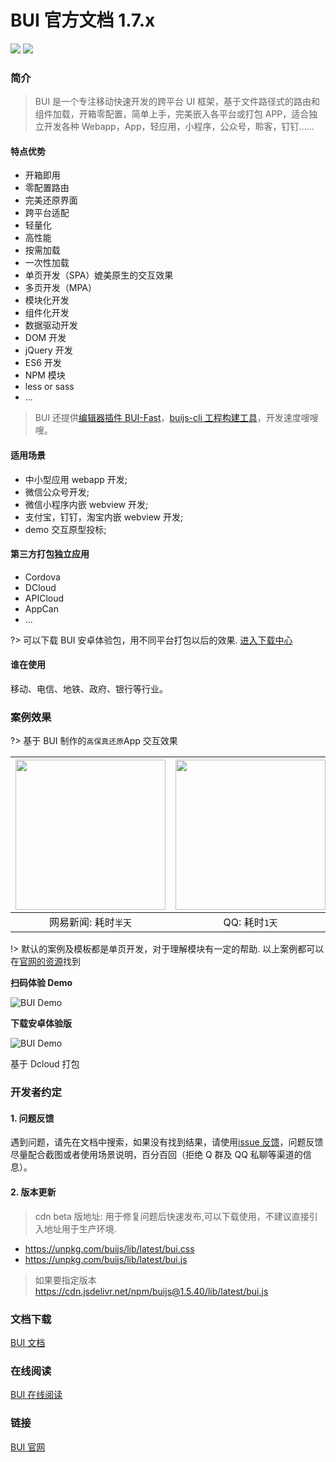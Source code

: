 # BUI 官方文档 1.7.x

<p>
<a href="https://github.com/imouou/BUI-Guide/releases"><img src="https://img.shields.io/github/tag/imouou/BUI-Guide.svg"></a>
<a href="https://github.com/imouou/BUI-Guide"><img src="https://img.shields.io/github/stars/imouou/BUI-Guide.svg?style=social&label=Star"></a>
</p>

### 简介

> BUI 是一个专注移动快速开发的跨平台 UI 框架，基于文件路径式的路由和组件加载，开箱零配置，简单上手，完美嵌入各平台或打包 APP，适合独立开发各种 Webapp，App，轻应用，小程序，公众号，聆客，钉钉……

#### 特点优势

- 开箱即用
- 零配置路由
- 完美还原界面
- 跨平台适配
- 轻量化
- 高性能
- 按需加载
- 一次性加载
- 单页开发（SPA）媲美原生的交互效果
- 多页开发（MPA）
- 模块化开发
- 组件化开发
- 数据驱动开发
- DOM 开发
- jQuery 开发
- ES6 开发
- NPM 模块
- less or sass
- ...

> BUI 还提供[编辑器插件 BUI-Fast](https://github.com/imouou/BUI-Fast-Snippets/)，[buijs-cli 工程构建工具](chapter1/installation)，开发速度嗖嗖嗖。

#### 适用场景 <!-- {docsify-ignore} -->

- 中小型应用 webapp 开发;
- 微信公众号开发;
- 微信小程序内嵌 webview 开发;
- 支付宝，钉钉，淘宝内嵌 webview 开发;
- demo 交互原型投标;

#### 第三方打包独立应用 <!-- {docsify-ignore} -->

- Cordova
- DCloud
- APICloud
- AppCan
- ...

?> 可以下载 BUI 安卓体验包，用不同平台打包以后的效果. <a href="http://www.easybui.com/downloads/" target="_target">进入下载中心</a>

#### 谁在使用 <!-- {docsify-ignore} -->

移动、电信、地铁、政府、银行等行业。

### 案例效果

?> 基于 BUI 制作的`高保真还原`App 交互效果

| <img src="static/images/case/163_low.gif" alt="" width="240px"> | <img src="static/images/case/qq_low.gif" alt="" width="240px"> | <img src="static/images/case/weixin_low.gif" alt="" width="240px"> |
| :-------------------------------------------------------------: | :------------------------------------------------------------: | :----------------------------------------------------------------: |
|                      网易新闻: 耗时`半天`                       |                         QQ: 耗时`1天`                          |                         微信: 耗时`2小时`                          |

!> 默认的案例及模板都是单页开发，对于理解模块有一定的帮助. 以上案例都可以在[官网的资源](http://www.easybui.com/resource/)找到

**扫码体验 Demo**

![BUI Demo](http://www.easybui.com/static/images/qrcode.png)

**下载安卓体验版**

![BUI Demo](http://www.easybui.com/static/images/qrcode/bui_dcloud_qrcode.png)

基于 Dcloud 打包

### 开发者约定

#### 1. 问题反馈

遇到问题，请先在文档中搜索，如果没有找到结果，请使用[issue 反馈](https://github.com/imouou/BUI-Guide/issues)，问题反馈尽量配合截图或者使用场景说明，百分百回（拒绝 Q 群及 QQ 私聊等渠道的信息）。

#### 2. 版本更新

> cdn beta 版地址: 用于修复问题后快速发布,可以下载使用，不建议直接引入地址用于生产环境.

- https://unpkg.com/buijs/lib/latest/bui.css
- https://unpkg.com/buijs/lib/latest/bui.js

> 如果要指定版本 https://cdn.jsdelivr.net/npm/buijs@1.5.40/lib/latest/bui.js

### 文档下载 <!-- {docsify-ignore} -->

[BUI 文档](https://github.com/imouou/BUI-Guide/)

### 在线阅读 <!-- {docsify-ignore} -->

[BUI 在线阅读](https://imouou.github.io/BUI-Guide/)

### 链接 <!-- {docsify-ignore} -->

[BUI 官网](http://www.easybui.com)
